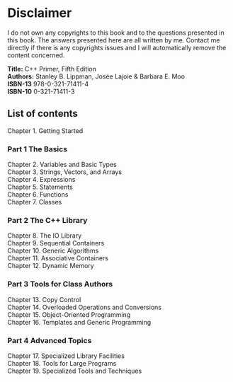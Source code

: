 # Disclaimer

I do not own any copyrights to this book and to the questions presented in this book. The answers presented here are all written by me. Contact me directly if there is any copyrights issues and I will automatically remove the content concerned.  

 **Title:**     C++ Primer, Fifth Edition <br>
 **Authors:**   Stanley B. Lippman, Josée Lajoie & Barbara E. Moo <br>
 **ISBN-13**    978-0-321-71411-4 <br>
 **ISBN-10**    0-321-71411-3 

## List of contents

Chapter 1. Getting Started <br>

### Part 1 The Basics

Chapter 2. Variables and Basic Types <br>
Chapter 3. Strings, Vectors, and Arrays <br>
Chapter 4. Expressions <br>
Chapter 5. Statements <br>
Chapter 6. Functions <br>
Chapter 7. Classes <br>

### Part 2 The C++ Library

Chapter 8. The IO Library <br>
Chapter 9. Sequential Containers <br>
Chapter 10. Generic Algorithms <br>
Chapter 11. Associative Containers <br>
Chapter 12. Dynamic Memory <br>

### Part 3 Tools for Class Authors

Chapter 13. Copy Control <br>
Chapter 14. Overloaded Operations and Conversions <br>
Chapter 15. Object-Oriented Programming <br>
Chapter 16. Templates and Generic Programming <br>

### Part 4 Advanced Topics

Chapter 17. Specialized Library Facilities <br>
Chapter 18. Tools for Large Programs <br>
Chapter 19. Specialized Tools and Techniques <br>


